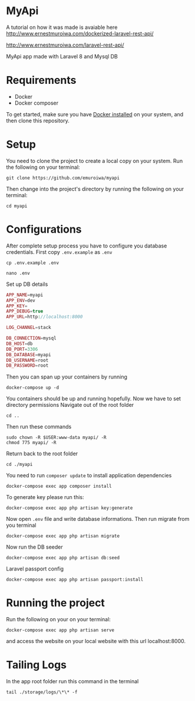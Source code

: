 # MyApi

A tutorial on how it was made is avaiable here
http://www.ernestmuroiwa.com/dockerized-laravel-rest-api/

http://www.ernestmuroiwa.com/laravel-rest-api/

MyApi app made with Laravel 8 and Mysql DB

# Requirements

-   Docker
-   Docker composer

To get started, make sure you have [Docker installed](https://docs.docker.com/docker-for-linux/install/) on your system, and then clone this repository.

# Setup

You need to clone the project to create a local copy on your system.
Run the following on your terminal:

```
git clone https://github.com/emuroiwa/myapi
```

Then change into the project's directory by running the following on your terminal:

```
cd myapi

```

# Configurations

After complete setup process you have to configure you database credentials. First copy `.env.example` as `.env`

```shell
cp .env.example .env
```

```shell
nano .env
```

Set up DB details

```php
APP_NAME=myapi
APP_ENV=dev
APP_KEY=
APP_DEBUG=true
APP_URL=http://localhost:8000

LOG_CHANNEL=stack

DB_CONNECTION=mysql
DB_HOST=db
DB_PORT=3306
DB_DATABASE=myapi
DB_USERNAME=root
DB_PASSWORD=root
```

Then you can span up your containers by running

```shell
docker-compose up -d
```

You containers should be up and running hopefully. Now we have to set directory permissions
Navigate out of the root folder

```shell
cd ..
```

Then run these commands

```shell
sudo chown -R $USER:www-data myapi/ -R
chmod 775 myapi/ -R
```

Return back to the root folder

```shell
cd ./myapi
```

You need to run `composer update` to install application dependencies

```shell
docker-compose exec app composer install
```

To generate key please run this:

```
docker-compose exec app php artisan key:generate
```

Now open `.env` file and write database informations. Then run migrate from you terminal

```shell
docker-compose exec app php artisan migrate
```

Now run the DB seeder

```shell
docker-compose exec app php artisan db:seed
```

Laravel passport config

```shell
docker-compose exec app php artisan passport:install
```

# Running the project

Run the following on your on your terminal:

```
docker-compose exec app php artisan serve
```

and access the website on your local website with this url localhost:8000.

# Tailing Logs

In the app root folder run this command in the terminal

```shell
tail ./storage/logs/\*\* -f
```
